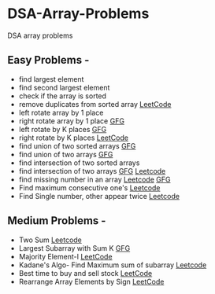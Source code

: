 # DSA-Array-Problems
DSA array problems
## Easy Problems - 
- find largest element
- find second largest element
- check if the array is sorted
- remove duplicates from sorted array [LeetCode](https://leetcode.com/problems/remove-duplicates-from-sorted-array/submissions/)
- left rotate array by 1 place
- right rotate array by 1 place [GFG](https://practice.geeksforgeeks.org/problems/cyclically-rotate-an-array-by-one2614/0)
- left rotate by K places [GFG](https://practice.geeksforgeeks.org/problems/rotate-array-by-n-elements-1587115621/0)
- right rotate by K places [LeetCode](https://leetcode.com/problems/rotate-array/description/)
- find union of two sorted arrays [GFG](https://practice.geeksforgeeks.org/problems/union-of-two-sorted-arrays-1587115621/0)
- find union of two arrays [GFG](https://practice.geeksforgeeks.org/problems/union-of-two-arrays3538/1)
- find intersection of two sorted arrays
- find intersection of two arrays [GFG](https://practice.geeksforgeeks.org/problems/intersection-of-two-arrays2404/0) [Leetcode](https://leetcode.com/problems/intersection-of-two-arrays/)
- find missing number in an array [Leetcode](https://leetcode.com/problems/missing-number/) [GFG](https://practice.geeksforgeeks.org/problems/missing-number-in-array1416/1)
- Find maximum consecutive one's [Leetcode](https://leetcode.com/problems/max-consecutive-ones/)
- Find Single number, other appear twice [Leetcode](https://leetcode.com/problems/single-number/)

## Medium Problems - 
- Two Sum [Leetcode](https://leetcode.com/problems/two-sum/)
- Largest Subarray with Sum K [GFG](https://practice.geeksforgeeks.org/problems/longest-sub-array-with-sum-k0809/1)
- Majority Element-I [LeetCode](https://leetcode.com/problems/majority-element/)
- Kadane's Algo- Find Maximum sum of subarray [Leetcode](https://leetcode.com/problems/maximum-subarray/)
- Best time to buy and sell stock [LeetCode](https://leetcode.com/problems/best-time-to-buy-and-sell-stock/description/)
- Rearrange Array Elements by Sign [LeetCode](https://leetcode.com/problems/rearrange-array-elements-by-sign/)






